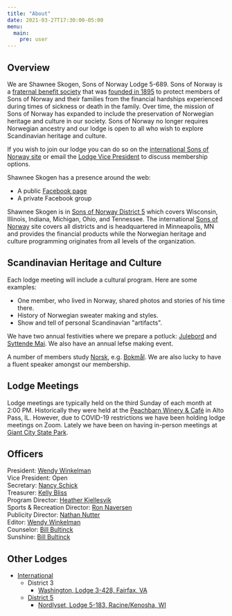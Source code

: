```yaml
---
title: "About"
date: 2021-03-27T17:30:00-05:00
menu:
  main:
    pre: user
---
```

## Overview

We are Shawnee Skogen, Sons of Norway Lodge 5-689.
Sons of Norway is a [fraternal benefit society](https://www.youtube.com/watch?v=eSof7Z3yJYQ) that was [founded in 1895](https://www.youtube.com/watch?v=v_eZDMuubQk) to protect members of Sons of Norway and their families from the financial hardships experienced during times of sickness or death in the family.
Over time, the mission of Sons of Norway has expanded to include the preservation of Norwegian heritage and culture in our society.
Sons of Norway no longer requires Norwegian ancestry and our lodge is open to all who wish to explore Scandinavian heritage and culture.

If you wish to join our lodge you can do so on the [international Sons of Norway site](https://members.sofn.com/newMembers/signup/join?district=5&lodge=689&lodgeName=Shawnee+Skogen+++++++++++) or email the [Lodge Vice President](#officers) to discuss membership options.

Shawnee Skogen has a presence around the web:

- A public [Facebook page](https://www.facebook.com/southillinois/)
- A private Facebook group

Shawnee Skogen is in [Sons of Norway District 5](https://sonsofnorway5.com) which covers Wisconsin, Illinois, Indiana, Michigan, Ohio, and Tennessee.
The international [Sons of Norway](http://www.sofn.com/) site covers all districts and is headquartered in Minneapolis, MN and provides the financial products while the Norwegian heritage and culture programming originates from all levels of the organization.

## Scandinavian Heritage and Culture

Each lodge meeting will include a cultural program.
Here are some examples:

- One member, who lived in Norway, shared photos and stories of his time there.
- History of Norwegian sweater making and styles.
- Show and tell of personal Scandinavian "artifacts".

We have two annual festivities where we prepare a potluck: [Julebord](https://en.wikipedia.org/wiki/Julebord) and [Syttende Mai](https://en.wikipedia.org/wiki/Constitution_Day_(Norway)).
We also have an annual lefse making event.

A number of members study [Norsk](https://en.wikipedia.org/wiki/Norwegian_language), e.g. [Bokmål](https://en.wikipedia.org/wiki/Bokmål).
We are also lucky to have a fluent speaker amongst our membership.

## Lodge Meetings

Lodge meetings are typically held on the third Sunday of each month at 2:00 PM.
Historically they were held at the [Peachbarn Winery & Café](https://www.peachbarn.com) in Alto Pass, IL.
However, due to COVID-19 restrictions we have been holding lodge meetings on Zoom.
Lately we have been on having in-person meetings at [Giant City State Park](https://www2.illinois.gov/dnr/Parks/Pages/GiantCity.aspx).

## Officers

President: [Wendy Winkelman](mailto:wendyathadeland@yahoo.com)  
Vice President: Open  
Secretary: [Nancy Schick](mailto:nancyrschick@gmail.com)  
Treasurer: [Kelly Bliss](mailto:kellybliss13@hotmail.com)  
Program Director: [Heather Kjellesvik](mailto:hkjellesvik@gmail.com)  
Sports & Recreation Director: [Ron Naversen](mailto:rnaversen@gmail.com)  
Publicity Director: [Nathan Nutter](mailto:n@nutter.xyz)  
Editor: [Wendy Winkelman](mailto:wendyathadeland@yahoo.com)  
Counselor: [Bill Bultinck](mailto:billb763@msn.com)  
Sunshine: [Bill Bultinck](mailto:billb763@msn.com)  

## Other Lodges

- [International](https://www.sofn.com)
  - District 3
    - [Washington, Lodge 3-428, Fairfax, VA](http://www.norwaydc.org)
  - [District 5](https://sonsofnorway5.com)
    - [Nordlyset, Lodge 5-183, Racine/Kenosha, WI](http://sonsofnorwayracine.com/)
